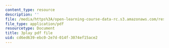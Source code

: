 ```yaml
---
content_type: resource
description: ''
file: /media/https%3A/open-learning-course-data-rc.s3.amazonaws.com/res-2-006-girls-who-build-cameras-summer-2016/cd6ed639ebc02e7d014f3074ef15ace2_gXalqmV5ZEU.pdf
file_type: application/pdf
resourcetype: Document
title: 3play pdf file
uid: cd6ed639-ebc0-2e7d-014f-3074ef15ace2
---
```

